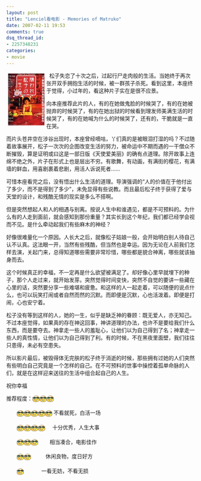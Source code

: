 ```yaml
---
layout: post
title: "Lenciel看电影 - Memories of Matruko"
date: 2007-02-11 19:53
comments: true
dsq_thread_id:
- 2257348231
categories: 
- movie
---
```


<img alt="block" src="/downloads/images/2007_02/memo_of_matruko.png" align="left" style="margin:5px"/>  松子失恋了十次之后，过起行尸走肉般的生活。当她终于再次张开双手拥抱生活的时候，被一群孩子杀死。看到这里，本座终于觉得，小过年的，看这种片子实在是很不应景。

向本座推荐此片的人，有的在她做鬼脸的时候哭了，有的在她被抛弃的时候哭了，有的在她出狱的时候看到理发师美满生活的时候哭了，有的在她喊为什么的时候哭了，还有的，干脆就是一直在哭。

而片头苍井空在涉谷出现时，本座曾经嘀咕，丫们真的是被眼泪打湿的吗？不过随着故事展开，松子一次次的企图改变生活的努力，被命运中不期而遇的一干僧众不断摧毁，算是证明或曰这是一部日版《天使爱美丽》的确有点道理。除开故事上连绵不绝之外，片子在形式上也是层出不穷。有歌舞，有动画，有满街的樱花，有满墙的鲜血，用喜剧裹着悲剧，用活人诉说死者……

可惜本座看完之后，没有悟出什么生活的道理。导演强调的“人的价值在于他付出了多少，而不是得到了多少”，未免显得有些说教。而且最后松子终于获得了爱与天堂的设计，和残酷无情的现实是多么不搭啊。

但是突然想起人和人的相遇与别离。按说人生中和谁遇见，都是不可预料的。为什么有的人走到面前，就会感知到那份重量？其实长到这个年纪，我们都已经学会视而不见。是什么牵动起我们有些麻木的神经？

好像很难量化一个原因。人长大之后，就像松子姑娘一般，会开始明白别人待自己认不认真。这法眼一开，当然有些残酷，但当然也是幸运。因为无论在人前我们怎样去演，关起门来，总得知道哪些需要非常珍惜，哪些都是貌合神离，哪些就该抽身而去。

这个时候真正的幸福，不一定再是什么欲望被满足了。却好像心里早就埋下的种子，那个人走过来，就开始发芽。突然觉得时间变快，突然不自觉的要讲一些藏在心里的话，突然要分享一些难堪和疲惫。和这样的人一起走着，可以随便的说点什么，也可以玩笑打闹或者自然而然的沉默。而即便是沉默，心也活泼着。即便是打闹，心也安宁着。

松子没有等到这样的人，她的一生，似乎是缺乏神的眷顾：既无爱人，亦无知己。不过本座觉得，如果真的存在神这回事，神讲道理的办法，也许不是要给我们什么东西，而是要夺去。神拿走一些人的羞耻心，让他们以为自己得到了名；神拿走一些人的真性情，让他们以为自己得到了利。有的时候，不在黑夜里面壁，我们往往只患得，未必有空患失。

所以影片最后，被毁得体无完肤的松子终于消逝的时候，那些拥有过她的人们突然有些明白自己究竟是一个怎样的自己。在不可预料的世事中操控着孤单命脉的人们，就是在这样迎来送往的生活中组合起自己的人生。

祝你幸福     
       
推荐程度：<img border="0" style="border:none;vertical-align: middle;" alt="" twffan="done" src="/downloads/images/smile.gif" /><img border="0" style="border:none;vertical-align: middle;" alt="" twffan="done" src="/downloads/images/smile.gif" /><img border="0" style="border:none;vertical-align: middle;" alt="" twffan="done" src="/downloads/images/smile.gif" />
<br /><br />        <img border="0" style="border:none;vertical-align: middle;" alt="" twffan="done" src="/downloads/images/smile.gif" /><img border="0" style="border:none;vertical-align: middle;" alt="" twffan="done" src="/downloads/images/smile.gif" /><img border="0" style="border:none;vertical-align: middle;" alt="" twffan="done" src="/downloads/images/smile.gif" /><img border="0" style="border:none;vertical-align: middle;" alt="" twffan="done" src="/downloads/images/smile.gif" /><img border="0" style="border:none;vertical-align: middle;" alt="" twffan="done" src="/downloads/images/smile.gif" /> 不看就死，白活一场 <br /><br />        <img border="0" style="border:none;vertical-align: middle;" alt="" twffan="done" src="/downloads/images/smile.gif" /><img border="0" style="border:none;vertical-align: middle;" alt="" twffan="done" src="/downloads/images/smile.gif" /><img border="0" style="border:none;vertical-align: middle;" alt="" twffan="done" src="/downloads/images/smile.gif" /><img border="0" style="border:none;vertical-align: middle;" alt="" twffan="done" src="/downloads/images/smile.gif" />     十分优秀，人生大事<br /><br />        <img border="0" style="border:none;vertical-align: middle;" alt="" twffan="done" src="/downloads/images/smile.gif" /><img border="0" style="border:none;vertical-align: middle;" alt="" twffan="done" src="/downloads/images/smile.gif" /><img border="0" style="border:none;vertical-align: middle;" alt="" twffan="done" src="/downloads/images/smile.gif" />        相当凑合，电影佳作 <br /><br />        <img border="0" style="border:none;vertical-align: middle;" alt="" twffan="done" src="/downloads/images/smile.gif" /><img border="0" style="border:none;vertical-align: middle;" alt="" twffan="done" src="/downloads/images/smile.gif" />          休闲良物，度日好方 <br /><br />        <img border="0" style="border:none;vertical-align: middle;" alt="" twffan="done" src="/downloads/images/smile.gif" />            一看无妨，不看无损
